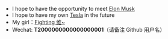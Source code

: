 - I hope to have the opportunity to meet [Elon Musk](https://twitter.com/elonmusk)
- I hope to have my own [Tesla](https://www.tesla.com) in the future
- My girl：[Fighting 维~](https://github.com/Fightingweiwei)
- Wechat: **T2000000000000000001**（请备注 Github 用户名）

